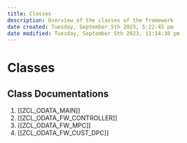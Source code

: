 ```yaml
---
title: Classes
description: Overview of the classes of the framework
date created: Tuesday, September 5th 2023, 5:22:45 pm
date modified: Tuesday, September 5th 2023, 11:14:38 pm
---
```

# Classes

## Class Documentations

1. [[ZCL_ODATA_MAIN]]
2. [[ZCL_ODATA_FW_CONTROLLER]]
3. [[ZCL_ODATA_FW_MPC]]
4. [[ZCL_ODATA_FW_CUST_DPC]]
